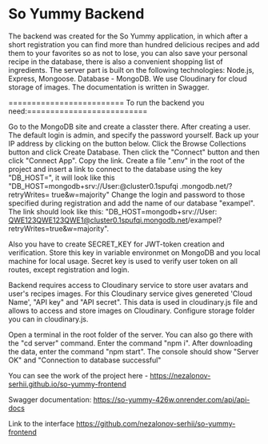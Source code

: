 # So Yummy Backend

The backend was created for the So Yummy application, in which after a short registration you can find more than hundred delicious recipes and add them to your favorites so as not to lose, you can also save your personal recipe in the database, there is also a convenient shopping list of ingredients. The server part is built on the following technologies: Node.js, Express, Mongoose. Database - MongoDB. We use Cloudinary for cloud storage of images. The documentation is written in Swagger.

========================= To run the backend you need:==========================

Go to the MongoDB site and create a classter there. After creating a user. The default login is admin, and specify the password yourself. Back up your IP address by clicking on the button below. Click the Browse Collections button and click Create Database. Then click the "Connect" button and then click "Connect App". Copy the link. Create a file ".env" in the root of the project and insert a link to connect to the database using the key "DB_HOST=", it will look like this "DB_HOST=mongodb+srv://User:@cluster0.1spufqi .mongodb.net/?retryWrites= true&w=majority" Change the login and password to those specified during registration and add the name of our database "exampel". The link should look like this: "DB_HOST=mongodb+srv://User: QWE123QWE123QWE1@cluster0.1spufqi.mongodb.net/exampel?retryWrites=true&w=majority".

Also you have to create SECRET_KEY for JWT-token creation and verification. Store this key in variable environmet on MongoDB and you local machine for local usage. Secret key is used to verify user token on all routes, except registration and login.

Backend requires access to Cloudinary service to store user avatars and user's recipes images. For this Cloudinary service gives genereted 'Cloud Name', "API key" and "API secret". This data is used in cloudinary.js file and allows to access and store images on Cloudinary. Configure storage folder you can in cloudinary.js.

Open a terminal in the root folder of the server. You can also go there with the "cd server" command. Enter the command "npm i". After downloading the data, enter the command "npm start". The console should show "Server OK" and "Connection to database successful"

You can see the work of the project here - https://nezalonov-serhii.github.io/so-yummy-frontend

Swagger documentation: https://so-yummy-426w.onrender.com/api/api-docs

Link to the interface https://github.com/nezalonov-serhii/so-yummy-frontend
